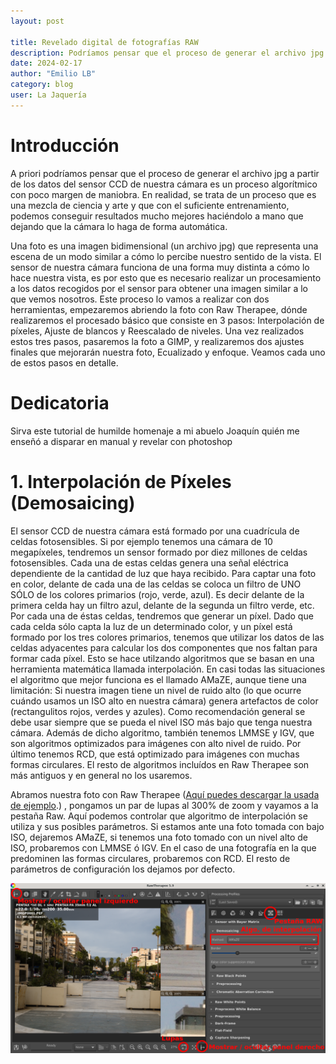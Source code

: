 ```yaml
---
layout: post

title: Revelado digital de fotografías RAW
description: Podríamos pensar que el proceso de generar el archivo jpg a partir de los datos del sensor CCD de nuestra cámara es un proceso algorítmico con poco margen de maniobra. En este artículo veremos por qué esto no es así.
date: 2024-02-17
author: "Emilio LB"
category: blog
user: La Jaquería
---
```


# Introducción
A priori podríamos pensar que el proceso de generar el archivo jpg a partir de los datos del sensor CCD de nuestra cámara es un proceso algorítmico con
poco margen de maniobra. En realidad, se trata de un proceso que es una mezcla de ciencia y arte y que con el suficiente entrenamiento, podemos conseguir 
resultados mucho mejores haciéndolo a mano que dejando que la cámara lo haga de forma automática.

Una foto es una imagen bidimensional (un archivo jpg) que representa una escena de un modo similar a cómo lo percibe nuestro sentido de la vista.
El sensor de nuestra cámara funciona de una forma muy distinta a cómo lo hace nuestra vista, es por esto que es necesario realizar un procesamiento 
a los datos recogidos por el sensor para obtener una imagen similar a lo que vemos nosotros. Este proceso lo vamos a realizar con dos herramientas, 
empezaremos abriendo la foto con Raw Therapee, dónde realizaremos el procesado básico que consiste en 3 pasos: Interpolación de píxeles, Ajuste de 
blancos y Reescalado de niveles. Una vez realizados estos tres pasos, pasaremos la foto a GIMP, y realizaremos dos ajustes finales que mejorarán nuestra 
foto, Ecualizado y enfoque. Veamos cada uno de estos pasos en detalle.

# Dedicatoria

Sirva este tutorial de humilde homenaje a mi abuelo Joaquín 
quién me enseñó a disparar en manual y revelar con photoshop

# 1. Interpolación de Píxeles (Demosaicing)
El sensor CCD de nuestra cámara está formado por una cuadrícula de celdas fotosensibles. Si por ejemplo tenemos una cámara de 10 megapíxeles, tendremos 
un sensor formado por diez millones de celdas fotosensibles. Cada una de estas celdas genera una señal eléctrica dependiente de la cantidad de luz que 
haya recibido. Para captar una foto en color, delante de cada una de las celdas se coloca un filtro de UNO SÓLO de los colores primarios (rojo, verde, azul). 
Es decir delante de la primera celda hay un filtro azul, delante de la segunda un filtro verde, etc. Por cada una de éstas celdas, tendremos que generar 
un píxel. Dado que cada celda sólo capta la luz de un determinado color, y un píxel está formado por los tres colores primarios, tenemos que utilizar 
los datos de las celdas adyacentes para calcular los dos componentes que nos faltan para formar cada píxel. Esto se hace utilzando algoritmos que se basan en 
una herramienta matemática llamada interpolación. En casi todas las situaciones el algoritmo que mejor funciona es el llamado AMaZE, aunque tiene una 
limitación: Si nuestra imagen tiene un nivel de ruido alto (lo que ocurre cuándo usamos un ISO alto en nuestra cámara) genera artefactos de color (rectangulitos 
rojos, verdes y azules). Como recomendación general se debe usar siempre que se pueda el nivel ISO más bajo que tenga nuestra cámara. Además de dicho algoritmo, 
también tenemos LMMSE y IGV, que son algoritmos optimizados para imágenes con alto nivel de ruido. Por último tenemos RCD, que está optimizado para imágenes 
con muchas formas circulares. El resto de algoritmos incluídos en Raw Therapee son más antiguos y en general no los usaremos.

Abramos nuestra foto con Raw Therapee ([Aquí puedes descargar la usada de ejemplo](/recursos/2024-02-18/IMGP0001.PEF).) , pongamos un par de lupas 
al 300% de zoom y vayamos a la pestaña Raw. Aquí podemos controlar que algoritmo de interpolación se utiliza y sus posibles parámetros. 
Si estamos ante una foto tomada con bajo ISO, dejaremos AMaZE, si tenemos una foto tomado con un nivel alto de ISO, probaremos con LMMSE ó IGV. 
En el caso de una fotografía en la que predominen las formas circulares, probaremos con RCD. El resto de parámetros de configuración los dejamos por defecto.

![Captura 1](/recursos/2024-02-18/captura_01.png)
